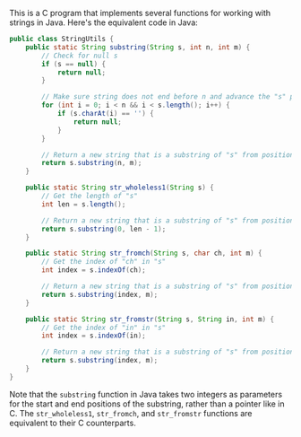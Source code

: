  This is a C program that implements several functions for working with strings in Java. Here's the equivalent code in Java:
```java
public class StringUtils {
    public static String substring(String s, int n, int m) {
        // Check for null s
        if (s == null) {
            return null;
        }

        // Make sure string does not end before n and advance the "s" pointer to beginning of substring
        for (int i = 0; i < n && i < s.length(); i++) {
            if (s.charAt(i) == ' ') {
                return null;
            }
        }

        // Return a new string that is a substring of "s" from position "n" to position "m"
        return s.substring(n, m);
    }

    public static String str_wholeless1(String s) {
        // Get the length of "s"
        int len = s.length();

        // Return a new string that is a substring of "s" from position 0 to position "len - 1"
        return s.substring(0, len - 1);
    }

    public static String str_fromch(String s, char ch, int m) {
        // Get the index of "ch" in "s"
        int index = s.indexOf(ch);

        // Return a new string that is a substring of "s" from position "index" to position "m"
        return s.substring(index, m);
    }

    public static String str_fromstr(String s, String in, int m) {
        // Get the index of "in" in "s"
        int index = s.indexOf(in);

        // Return a new string that is a substring of "s" from position "index" to position "m"
        return s.substring(index, m);
    }
}
```
Note that the `substring` function in Java takes two integers as parameters for the start and end positions of the substring, rather than a pointer like in C. The `str_wholeless1`, `str_fromch`, and `str_fromstr` functions are equivalent to their C counterparts.
